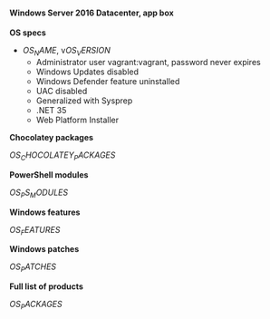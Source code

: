 #### Windows Server 2016 Datacenter, app box 

**OS specs**

* $OS_NAME$, v$OS_VERSION$
  * Administrator user vagrant:vagrant, password never expires
  * Windows Updates disabled
  * Windows Defender feature uninstalled
  * UAC disabled
  * Generalized with Sysprep
  * .NET 35
  * Web Platform Installer

**Chocolatey packages**

$OS_CHOCOLATEY_PACKAGES$

**PowerShell modules**

$OS_PS_MODULES$

**Windows features**

$OS_FEATURES$

**Windows patches**

$OS_PATCHES$

**Full list of products**

$OS_PACKAGES$